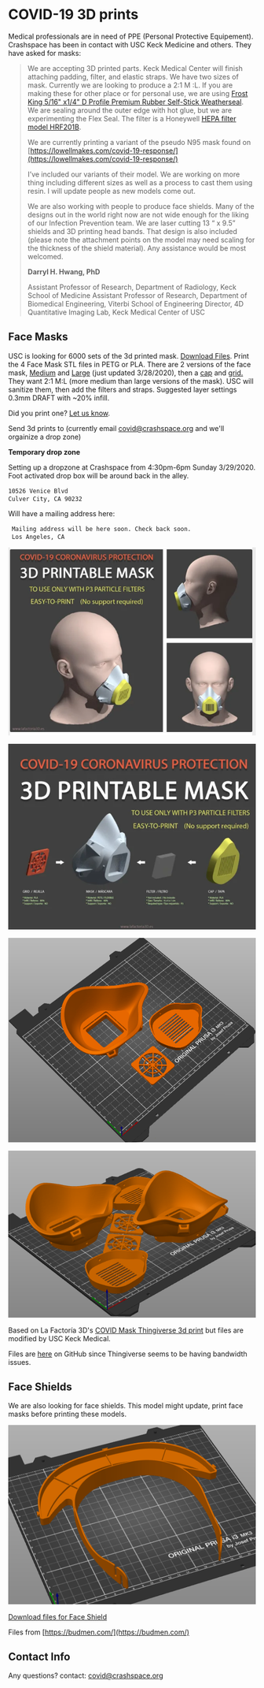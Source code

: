 # COVID-19 3D prints

Medical professionals are in need of PPE (Personal Protective Equipement). Crashspace has been in contact with USC Keck Medicine and others. They have asked for masks:


> We are accepting 3D printed parts. Keck Medical Center will finish attaching padding, filter, and elastic straps. We have two sizes of mask. Currently we are looking to produce a 2:1  M :L. If you are making these for other place or for personal use, we are using [Frost King 5/16" x1/4" D Profile Premium Rubber Self-Stick Weatherseal](https://smile.amazon.com/Frost-King-Self-Stick-Weatherseal-D-Section/dp/B000B4N3O0/ref=sr_1_1?keywords=Frost+King+5%2F16%22+x1%2F4%22+D+Profile+Premium+Rubber+Self-Stick+Weatherseal&qid=1585453260&s=home-garden&sr=1-1). We are sealing around the outer edge with hot glue, but we are experimenting the Flex Seal. The filter is a Honeywell [HEPA filter model HRF201B](https://smile.amazon.com/Flintar-Replacement-Compatible-Honeywell-HRF201B/dp/B07SQ5NHJ7/ref=sr_1_5).
> 
> We are currently printing a variant of the pseudo N95 mask found on [https://lowellmakes.com/covid-19-response/](https://lowellmakes.com/covid-19-response/)
> 
> I’ve included our variants of their model. We are working on more thing including different sizes as well as a process to cast them using resin. I will update people as new models come out.
> 
> We are also working with people to produce face shields. Many of the designs out in the world right now are not wide enough for the liking of our Infection Prevention team. We are laser cutting 13 “ x 9.5” shields and 3D printing head bands. That design is also included (please note the attachment points on the model may need scaling for the thickness of the shield material).
> Any assistance would be most welcomed.
> 
> **Darryl H. Hwang, PhD**
> 
> Assistant Professor of Research, Department of Radiology, Keck School of Medicine
> Assistant Professor of Research, Department of Biomedical Engineering, Viterbi School of Engineering
> Director, 4D Quantitative Imaging Lab, Keck Medical Center of USC


## Face Masks
USC is looking for 6000 sets of the 3d printed mask. [Download Files](https://github.com/CRASHSpace/COVID-19-3dprints/tree/master/Face%20Mask). Print the 4 Face Mask STL files in PETG or PLA. There are 2 versions of the face mask, [Medium](https://github.com/CRASHSpace/COVID-19-3dprints/raw/master/Face%20Mask/USCSW-Filtrated_Mask-v2M.stl) and [Large](https://github.com/CRASHSpace/COVID-19-3dprints/raw/master/Face%20Mask/USCSW-Filtrated_Mask-v2L.stl) (just updated 3/28/2020), then a [cap](https://github.com/CRASHSpace/COVID-19-3dprints/raw/master/Face%20Mask/covid_mask_cap.stl) and [grid.](https://github.com/CRASHSpace/COVID-19-3dprints/raw/master/Face%20Mask/covid_mask_grid.stl) They want 2:1 M:L (more medium than large versions of the mask).  USC will sanitize them, then add the filters and straps. Suggested layer settings 0.3mm DRAFT with ~20% infill.

Did you print one? [Let us know](https://docs.google.com/forms/d/e/1FAIpQLSczant_0pGT0tIEJhOTPQsQpFoTAtQAkubEGK8ArdoSDPgAVQ/viewform).


Send 3d prints to (currently email covid@crashspace.org and we'll orgainize a drop zone)

**Temporary drop zone**

Setting up a dropzone at Crashspace from 4:30pm-6pm Sunday 3/29/2020. Foot activated drop box will be around back in the alley.
``` 
10526 Venice Blvd
Culver City, CA 90232
```

Will have a mailing address here:
```
 Mailing address will be here soon. Check back soon.
 Los Angeles, CA
```

![Face mask on model](https://raw.githubusercontent.com/CRASHSpace/COVID-19-3dprints/master/images/facemask-on-model.png)

![Face mask assembly](https://raw.githubusercontent.com/CRASHSpace/COVID-19-3dprints/master/images/facemask-assembly.png)

![Image of Face Mask on Prusa](https://raw.githubusercontent.com/CRASHSpace/COVID-19-3dprints/master/images/facemask-singleset-small.png)

![2 sets of Face Masks on Prusa](https://raw.githubusercontent.com/CRASHSpace/COVID-19-3dprints/master/images/facemasks-2copies-angle.png)


Based on La Factoría 3D's [COVID Mask Thingiverse 3d print](https://www.thingiverse.com/thing:4225667) but files are modified by USC Keck Medical.

Files are [here](https://github.com/CRASHSpace/COVID-19-3dprints/tree/master/Face%20Mask) on GitHub since Thingiverse seems to be having bandwidth issues.


## Face Shields
We are also looking for face shields. This model might update, print face masks before printing these models. 

![Face shield](https://raw.githubusercontent.com/CRASHSpace/COVID-19-3dprints/master/images/faceshield-singlecopy.png)

[Download files for Face Shield](https://github.com/CRASHSpace/COVID-19-3dprints/raw/master/Face%20Shield/SMP%20Face%20Shield.stl)

Files from [https://budmen.com/](https://budmen.com/)


## Contact Info
Any questions? contact: [covid@crashspace.org](mailto:covid@crashspace.org)
